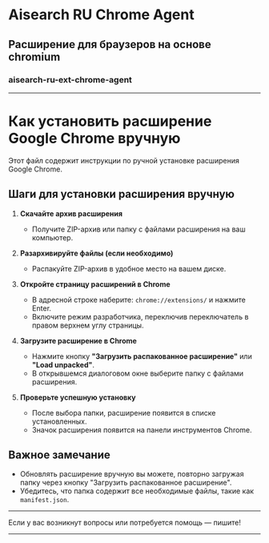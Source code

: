 # Aisearch RU Chrome Agent 
## Расширение для браузеров на основе chromium
### aisearch-ru-ext-chrome-agent
<hr />
<h1>Как установить расширение Google Chrome вручную</h1>
<p>Этот файл содержит инструкции по ручной установке расширения Google Chrome.</p>
<h2>Шаги для установки расширения вручную</h2>
<ol>
<li>
<p><strong>Скачайте архив расширения</strong></p>
<ul>
<li>Получите ZIP-архив или папку с файлами расширения на ваш компьютер.</li>
</ul>
</li>
<li>
<p><strong>Разархивируйте файлы (если необходимо)</strong></p>
<ul>
<li>Распакуйте ZIP-архив в удобное место на вашем диске.</li>
</ul>
</li>
<li>
<p><strong>Откройте страницу расширений в Chrome</strong></p>
<ul>
<li>В адресной строке наберите: <code>chrome://extensions/</code> и нажмите Enter.</li>
<li>Включите режим разработчика, переключив переключатель в правом верхнем углу страницы.</li>
</ul>
</li>
<li>
<p><strong>Загрузите расширение в Chrome</strong></p>
<ul>
<li>Нажмите кнопку <strong>&quot;Загрузить распакованное расширение&quot;</strong> или <strong>&quot;Load unpacked&quot;</strong>.</li>
<li>В открывшемся диалоговом окне выберите папку с файлами расширения.</li>
</ul>
</li>
<li>
<p><strong>Проверьте успешную установку</strong></p>
<ul>
<li>После выбора папки, расширение появится в списке установленных.</li>
<li>Значок расширения появится на панели инструментов Chrome.</li>
</ul>
</li>
</ol>
<h2>Важное замечание</h2>
<ul>
<li>Обновлять расширение вручную вы можете, повторно загружая папку через кнопку &quot;Загрузить распакованное расширение&quot;.</li>
<li>Убедитесь, что папка содержит все необходимые файлы, такие как <code>manifest.json</code>.</li>
</ul>
<hr />
<p>Если у вас возникнут вопросы или потребуется помощь — пишите!</p>
<hr />

